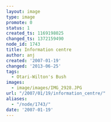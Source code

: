 ```yaml
---
layout: image
type: image
promote: 0
status: 1
created_ts: 1169198025
changed_ts: 1372159490
node_id: 1743
title: Information centre
author: anj
created: '2007-01-19'
changed: '2013-06-25'
tags:
  - Otari-Wilton's Bush
images:
  - image/images/IMG_2928.JPG
url: "/2007/01/19/information_centre/"
aliases:
  - "/node/1743/"
date: '2007-01-19'
---
```


